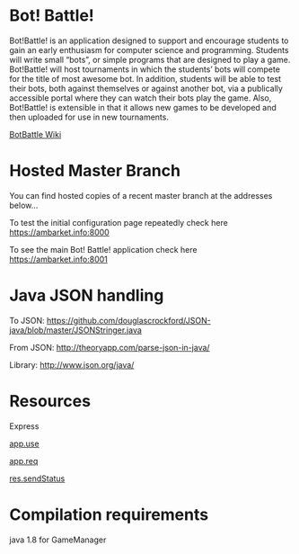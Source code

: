 # Bot! Battle!
Bot!Battle! is an application designed to support and encourage students to gain an early enthusiasm for computer science and programming. Students will write small “bots”, or simple programs that are designed to play a game. Bot!Battle! will host tournaments in which the students’ bots will compete for the title of most awesome bot. In addition, students will be able to test their bots, both against themselves or against another bot, via a publically accessible portal where they can watch their bots play the game.  Also, Bot!Battle! is extensible in that it allows new games to be developed and then uploaded for use in new tournaments.

<a href="https://github.com/ambarket/botbattle/wiki"> BotBattle Wiki</a>

# Hosted Master Branch
You can find hosted copies of a recent master branch at the addresses below...

To test the initial configuration page repeatedly check here
    https://ambarket.info:8000    
    
To see the main Bot! Battle! application check here
    https://ambarket.info:8001

# Java JSON handling
To JSON: https://github.com/douglascrockford/JSON-java/blob/master/JSONStringer.java

From JSON: http://theoryapp.com/parse-json-in-java/

Library: http://www.json.org/java/

# Resources
Express 

<a href="http://expressjs.com/api.html#app.use"> app.use </a>

<a href="http://expressjs.com/api.html#req"> app.req </a>
        
<a href="http://expressjs.com/api.html#res.sendStatus"> res.sendStatus </a>

# Compilation requirements
java 1.8 for GameManager
